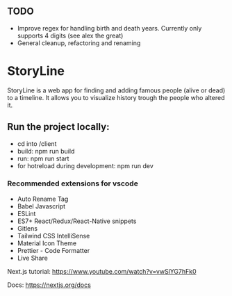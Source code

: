 ## TODO
- Improve regex for handling birth and death years. Currently only supports 4 digits (see alex the great)
- General cleanup, refactoring and renaming

# StoryLine

StoryLine is a web app for finding and adding famous people (alive or dead) to a timeline. It allows you to visualize history trough the people who altered it.

## Run the project locally:
- cd into /client
- build: npm run build
- run: npm run start
- for hotreload during development: npm run dev

### Recommended extensions for vscode

- Auto Rename Tag
- Babel Javascript
- ESLint
- ES7+ React/Redux/React-Native snippets
- Gitlens
- Tailwind CSS IntelliSense
- Material Icon Theme
- Prettier - Code Formatter
- Live Share

Next.js tutorial:
https://www.youtube.com/watch?v=vwSlYG7hFk0

Docs:
https://nextjs.org/docs
 
